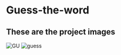 # Guess-the-word
## These are the project images
![GU](https://user-images.githubusercontent.com/87545460/209489430-5f757383-7892-4007-b6f6-0dd27b852551.PNG)
![guess](https://user-images.githubusercontent.com/87545460/209489436-6b259916-80c2-4c60-a140-509d15c08adc.PNG)
